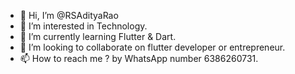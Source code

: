 - 👋 Hi, I’m @RSAdityaRao
- 👀 I’m interested in Technology.
- 🌱 I’m currently learning Flutter & Dart.
- 💞️ I’m looking to collaborate on flutter developer or entrepreneur.
- 📫 How to reach me ? by WhatsApp number 6386260731.

<!---
RSAdityaRao/RSAdityaRao is a ✨ special ✨ repository because its `README.md` (this file) appears on your GitHub profile.
You can click the Preview link to take a look at your changes.
--->
